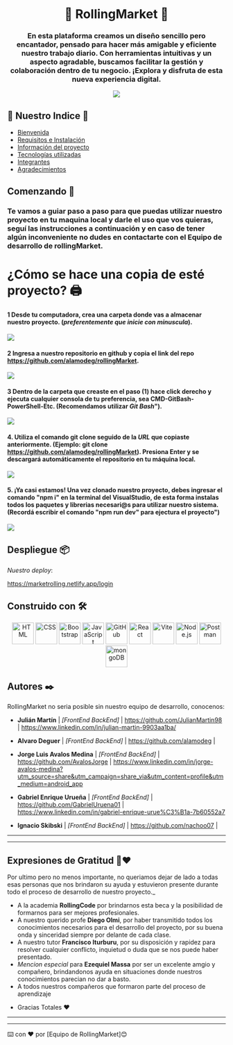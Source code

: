 <div align="center">
<h1 align="center"> 🛒 RollingMarket 🛒 </h1> <a name="inicio"></a>

### En esta plataforma creamos un diseño sencillo pero encantador, pensado para hacer más amigable y eficiente nuestro trabajo diario. Con herramientas intuitivas y un aspecto agradable, buscamos facilitar la gestión y colaboración dentro de tu negocio. ¡Explora y disfruta de esta nueva experiencia digital.

<p align="center"><img src="https://github.com/JulianMartin98/rollingMarketFront/blob/feat/readME/src/assets/img/gifREADME/FotoPresentacion.png"/></p> 

</div>



## 📃 Nuestro Indice 📃
* [Bienvenida](#inicio)
* [Requisitos e Instalación](#requisitos-instalacion)
* [Información del proyecto](#informacion)
* [Tecnologías utilizadas](#tecnologias)
* [Integrantes](#integrantes)
* [Agradecimientos](#agradecimientos)



## Comenzando 🚀 <a name="requisitos-instalacion"></a>

  ### Te vamos a **guiar** paso a paso para que puedas utilizar nuestro proyecto en tu maquina local y darle el uso que vos quieras, seguí las instrucciones a continuación y en caso de tener algún inconveniente no dudes en contactarte con el Equipo de desarrollo de **rollingMarket**.


# ¿Cómo se hace una copia de esté proyecto? 🖨️ <a name="requisitos-instalacion"></a>


  #### **1** Desde tu computadora, crea una carpeta donde vas a almacenar nuestro proyecto.  (_preferentemente que inicie con minuscula_).
  <img src= "https://github.com/JulianMartin98/rollingMarketFront/blob/feat/readME/src/assets/img/gifREADME/1CreandoCarpeta.gif"></img>


  #### **2** Ingresa a nuestro repositorio en github y copia el link del repo https://github.com/alamodeg/rollingMarket.
  <img src= "https://github.com/JulianMartin98/rollingMarketFront/blob/feat/readME/src/assets/img/gifREADME/2IngresandoARepo-ezgif.com-resize.gif"></img>
  

  #### 3 Dentro de la carpeta que creaste en el **paso (1)** hace click derecho y ejecuta cualquier consola de tu preferencia, sea CMD-GitBash-PowerShell-Etc. (**Recomendamos** utilizar **_Git Bash_**").
  <img src= "https://github.com/JulianMartin98/rollingMarketFront/blob/feat/readME/src/assets/img/gifREADME/3IngresandoTerminal-ezgif.com-resize.gif"></img>
  
  
  #### 4. Utiliza el comando **git clone** seguido de la _URL_ que copiaste anteriormente. (__Ejemplo__: git clone https://github.com/alamodeg/rollingMarket). Presiona **Enter** y se descargará automáticamente el repositorio en tu máquina local.
  <img src="https://github.com/JulianMartin98/rollingMarketFront/blob/feat/readME/src/assets/img/gifREADME/4ClonandoRepo-ezgif.com-resize.gif"></img>

  
  #### 5. ¡Ya casi estamos! Una vez clonado nuestro proyecto, debes ingresar el comando "**npm i**" en la terminal del VisualStudio, de esta forma instalas todos los paquetes y librerias necesari@s para utilizar nuestro sistema.(Recordá escribir el comando "npm run dev" para ejectura el proyecto")

  <img src="https://github.com/JulianMartin98/rollingMarketFront/blob/feat/readME/src/assets/img/gifREADME/5InstalandoNPM-ezgif.com-resize.gif"></img>


## Despliegue 📦  <a name="informacion"></a>

_Nuestro deploy_:

https://marketrolling.netlify.app/login

## Construido con 🛠️  <a name="tecnologias"></a>

<div align="center">
	<img width="50" src="https://user-images.githubusercontent.com/25181517/192158954-f88b5814-d510-4564-b285-dff7d6400dad.png" alt="HTML" title="HTML"/>
	<img width="50" src="https://user-images.githubusercontent.com/25181517/183898674-75a4a1b1-f960-4ea9-abcb-637170a00a75.png" alt="CSS" title="CSS"/>
	<img width="50" src="https://user-images.githubusercontent.com/25181517/183898054-b3d693d4-dafb-4808-a509-bab54cf5de34.png" alt="Bootstrap" title="Bootstrap"/>
	<img width="50" src="https://user-images.githubusercontent.com/25181517/117447155-6a868a00-af3d-11eb-9cfe-245df15c9f3f.png" alt="JavaScript" title="JavaScript"/>
	<img width="50" src="https://user-images.githubusercontent.com/25181517/192108374-8da61ba1-99ec-41d7-80b8-fb2f7c0a4948.png" alt="GitHub" title="GitHub"/>
	<img width="50" src="https://user-images.githubusercontent.com/25181517/183897015-94a058a6-b86e-4e42-a37f-bf92061753e5.png" alt="React" title="React"/>
	<img width="50" src="https://github-production-user-asset-6210df.s3.amazonaws.com/62091613/261395532-b40892ef-efb8-4b0e-a6b5-d1cfc2f3fc35.png" alt="Vite" title="Vite"/>
	<img width="50" src="https://user-images.githubusercontent.com/25181517/183568594-85e280a7-0d7e-4d1a-9028-c8c2209e073c.png" alt="Node.js" title="Node.js"/>
	<img width="50" src="https://user-images.githubusercontent.com/25181517/192109061-e138ca71-337c-4019-8d42-4792fdaa7128.png" alt="Postman" title="Postman"/>
	<img width="50" src="https://user-images.githubusercontent.com/25181517/182884177-d48a8579-2cd0-447a-b9a6-ffc7cb02560e.png" alt="mongoDB" title="mongoDB"/>
</div>


## Autores ✒️ <a name="integrantes"></a>

RollingMarket no seria posible sin nuestro equipo de desarrollo, conocenos:


* **Julián Martín** | *[FrontEnd BackEnd]* | https://github.com/JulianMartin98 | https://www.linkedin.com/in/julian-martin-9903aa1ba/

* **Alvaro Deguer** | *[FrontEnd BackEnd]* | https://github.com/alamodeg | 

* **Jorge Luis Avalos Medina** | *[FrontEnd BackEnd]* | https://github.com/AvalosJorge | https://www.linkedin.com/in/jorge-avalos-medina?utm_source=share&utm_campaign=share_via&utm_content=profile&utm_medium=android_app

* **Gabriel Enrique Urueña** | *[FrontEnd BackEnd]* | https://github.com/GabrielUruena01 | https://www.linkedin.com/in/gabriel-enrique-urue%C3%B1a-7b60552a7

* **Ignacio Skibski** | *[FrontEnd BackEnd]* | https://github.com/nachoo07 | 

---
---

## Expresiones de Gratitud 🎁❤️ <a name="agradecimientos"></a>

Por ultimo pero no menos importante, no queriamos dejar de lado a todas esas personas que nos brindaron su ayuda y estuvieron presente durante todo el proceso de desarrollo de nuestro proyecto._


* A la academia **RollingCode** por brindarnos esta beca y la posibilidad de formarnos para ser mejores profesionales. 
* A nuestro querido profe **Diego Olmi**, por haber transmitido todos los conocimientos necesarios para el desarrollo del proyecto, por su buena onda y sinceridad siempre por delante de cada clase.
* A nuestro tutor **Francisco Iturburu**, por su disposición y rapidez para resolver cualquier conflicto, inquietud o duda que se nos puede haber presentado.
* _Mencion especial_ para **Ezequiel Massa** por ser un excelente amgio y compañero, brindandonos ayuda en situaciones donde nuestros conocimientos parecian no dar a basto.
* A todos nuestros compañeros que formaron parte del proceso de aprendizaje

- Gracias Totales ❤️

---
---
⌨️ con ❤️ por [Equipo de RollingMarket]😊
